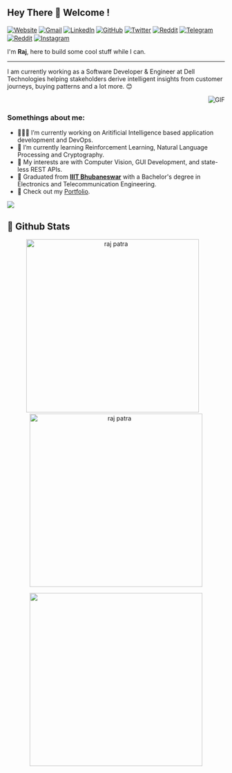 ## Hey There 👋 Welcome !
<a href="https://raj-patra.github.io/" target="blank"><img align="center" src="https://img.icons8.com/doodle/50/000000/internet.png"  alt="Website"/></a>
<a href="mailto:rajpatra.kishore@gmail.com"><img align="center" src="https://img.icons8.com/doodle/50/000000/gmail.png" alt="Gmail"/></a>
<a href="https://www.linkedin.com/in/raj-patra" target="blank"><img align="center" src="https://img.icons8.com/doodle/50/000000/linkedin.png"  alt="LinkedIn"/></a>
<a href="https://github.com/raj-patra" target="blank"><img align="center" src="https://img.icons8.com/doodle/50/000000/github.png" alt="GitHub"/></a>
<a href="https://twitter.com/ignorant_mortal" target="blank"><img align="center" src="https://img.icons8.com/doodle/50/000000/twitter.png" alt="Twitter"/></a>
<a href="https://reddit.com/user/a-ignorant-mortal" target="blank"><img align="center" src="https://img.icons8.com/doodle/50/000000/reddit--v4.png" alt="Reddit"/></a>
<a href="https://t.me/a_ignorant_mortal" target="blank"><img align="center" src="https://img.icons8.com/doodle/50/000000/telegram-app.png" alt="Telegram"/></a>
<a href="https://discordapp.com/users/503535235468754964" target="blank"><img align="center" src="https://img.icons8.com/doodle/50/000000/discord--v2.png" alt="Reddit"/></a>
<a href="https://instagram.com/raj__patra" target="blank"><img align="center" src="https://img.icons8.com/doodle/50/000000/instagram.png" alt="Instagram"/> </a>


I'm **Raj**, here to build some cool stuff while I can.

---

I am currently working as a Software Developer & Engineer at Dell Technologies helping stakeholders derive intelligent insights from customer journeys, buying patterns and a lot more. 😊

  <img align="right" alt="GIF"  src="https://i.pinimg.com/originals/e4/26/70/e426702edf874b181aced1e2fa5c6cde.gif" />

</br>

### Somethings about me:

- 👨🏽‍💻 I’m currently working on Aritificial Intelligence based application development and DevOps.
- 🌱 I’m currently learning Reinforcement Learning, Natural Language Processing and Cryptography.
- 🤔 My interests are with Computer Vision, GUI Development, and state-less REST APIs.
- 💼 Graduated from **[IIIT Bhubaneswar](https://www.iiit-bh.ac.in/)** with a Bachelor's degree in Electronics and Telecommunication Engineering.
- 📝 Check out my [Portfolio](https://raj-patra.github.io/).

<!-- Contribution Graph-->
![](https://activity-graph.herokuapp.com/graph?username=raj-patra&theme=react-dark&hide_border=true&area=true)


## 🐙 **Github Stats**
<p align='center'>
  <img width="400px" src="https://github-readme-stats.vercel.app/api?username=raj-patra&show_icons=true&theme=gotham" alt="raj patra" />
  &nbsp; &nbsp;
  <img width="400px" src="https://github-readme-streak-stats.herokuapp.com/?user=raj-patra&theme=gotham" alt="raj patra" />
</p>

<p align='center'>
  <img width="400px" src="https://github-readme-stats.vercel.app/api/top-langs/?username=raj-patra&show_icons=true&theme=gotham&layout=compact&langs_count=10alt="raj patra" />
</p>

